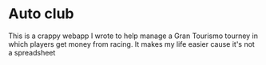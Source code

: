 # Auto club

This is a crappy webapp I wrote to help manage a Gran Tourismo tourney in which players get money from racing. 
It makes my life easier cause it's not a spreadsheet
